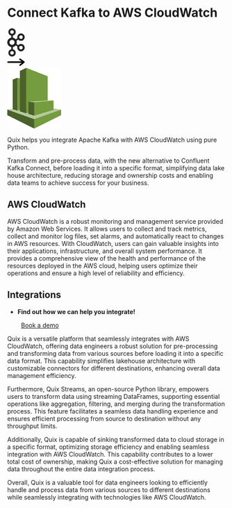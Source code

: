 # Connect Kafka to AWS CloudWatch

<div class="connect-images cards blog-grid-card" markdown>
<div>
<img src="../images/kafka_logo.png" width="40px" />
</div>
<div>
<img src="../images/arrow.svg" width="40px" />
</div>
<div>
<img src="./images/aws-cloudwatch_1.jpg" />
</div>
</div>

Quix helps you integrate Apache Kafka with AWS CloudWatch using pure Python.

Transform and pre-process data, with the new alternative to Confluent Kafka Connect, before loading it into a specific format, simplifying data lake house architecture, reducing storage and ownership costs and enabling data teams to achieve success for your business.

## AWS CloudWatch

AWS CloudWatch is a robust monitoring and management service provided by Amazon Web Services. It allows users to collect and track metrics, collect and monitor log files, set alarms, and automatically react to changes in AWS resources. With CloudWatch, users can gain valuable insights into their applications, infrastructure, and overall system performance. It provides a comprehensive view of the health and performance of the resources deployed in the AWS cloud, helping users optimize their operations and ensure a high level of reliability and efficiency.

## Integrations

<div class="grid cards" markdown>

- __Find out how we can help you integrate!__

    <a class="md-button md-button--primary" href="https://share.hsforms.com/1iW0TmZzKQMChk0lxd_tGiw4yjw2?__hstc=175542013.2303933fbd746c0ac86d9ccbe9bc9100.1728383268831.1729603416735.1729620918855.31&__hssc=175542013.1.1729620918855&__hsfp=2132701734" target="_blank" style="margin:.5rem;">Book a demo</a>

</div>


Quix is a versatile platform that seamlessly integrates with AWS CloudWatch, offering data engineers a robust solution for pre-processing and transforming data from various sources before loading it into a specific data format. This capability simplifies lakehouse architecture with customizable connectors for different destinations, enhancing overall data management efficiency.

Furthermore, Quix Streams, an open-source Python library, empowers users to transform data using streaming DataFrames, supporting essential operations like aggregation, filtering, and merging during the transformation process. This feature facilitates a seamless data handling experience and ensures efficient processing from source to destination without any throughput limits.

Additionally, Quix is capable of sinking transformed data to cloud storage in a specific format, optimizing storage efficiency and enabling seamless integration with AWS CloudWatch. This capability contributes to a lower total cost of ownership, making Quix a cost-effective solution for managing data throughout the entire data integration process.

Overall, Quix is a valuable tool for data engineers looking to efficiently handle and process data from various sources to different destinations while seamlessly integrating with technologies like AWS CloudWatch.


